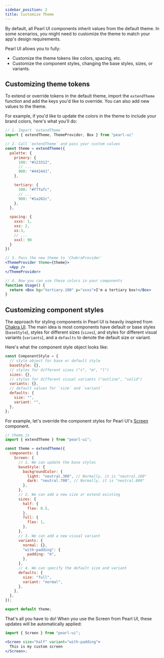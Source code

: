 ```yaml
---
sidebar_position: 2
title: Customize Theme
---
```


By default, all Pearl UI components inherit values from the default theme. In some scenarios, you might need to customize the theme to match your app's design requirements.

Pearl UI allows you to fully:

- Customize the theme tokens like colors, spacing, etc.
- Customize the component styles, changing the base styles, sizes, or variants.

## Customizing theme tokens

To extend or override tokens in the default theme, import the `extendTheme` function and add the keys you'd like to override. You can also add new values to the theme.

For example, if you'd like to update the colors in the theme to include your brand colors, here's what you'll do:

```jsx
// 1. Import `extendTheme`
import { extendTheme, ThemeProvider, Box } from "pearl-ui"

// 2. Call `extendTheme` and pass your custom values
const theme = extendTheme({
  palette: {
    primary: {
      100: "#123312",
      // ...
      900: "#442441",
    },

    tertiary: {
      100: "#f7fafc",
      // ...
      900: "#1a202c",
    },
  },

  spacing: {
    xxxs: 1,
    xxs: 2,
    xs:3,
    // ...
    xxxl: 98
  }
})

// 3. Pass the new theme to `ChakraProvider`
<ThemeProvider theme={theme}>
  <App />
</ThemeProvider>

// 4. Now you can use these colors in your components
function Usage() {
  return <Box bg="tertiary.100" p="xxxs">I'm a tertiary box!</Box>
}

```

## Customizing component styles

The approach for styling components in Pearl UI is heavily inspired from [Chakra UI](https://chakra-ui.com/docs/theming/customize-theme#customizing-component-styles). The main idea is most components have default or base styles (`baseStyle`), styles for different sizes (`sizes`), and styles for different visual variants (`variants`), and a `defaults` to denote the default size or variant.

Here's what the component style object looks like:

```js
const ComponentStyle = {
  // style object for base or default style
  baseStyle: {},
  // styles for different sizes ("s", "m", "l")
  sizes: {},
  // styles for different visual variants ("outline", "solid")
  variants: {},
  // default values for `size` and `variant`
  defaults: {
    size: "",
    variant: "",
  },
};
```

For example, let's override the component styles for Pearl UI's [Screen](../components/atoms/Screen) component.

```js
// theme.js
import { extendTheme } from "pearl-ui";

const theme = extendTheme({
  components: {
    Screen: {
      // 1. We can update the base styles
      baseStyle: {
        backgroundColor: {
          light: "neutral.300", // Normally, it is "neutral.100"
          dark: "neutral.700", // Normally, it is "neutral.800"
        },
      },
      // 2. We can add a new size or extend existing
      sizes: {
        half: {
          flex: 0.5,
        },
        full: {
          flex: 1,
        },
      },
      // 3. We can add a new visual variant
      variants: {
        normal: {},
        "with-padding": {
          padding: "m",
        },
      },
      // 4. We can specify the default size and variant
      defaults: {
        size: "full",
        variant: "normal",
      },
    },
  },
});

export default theme;
```

That's all you have to do! When you use the Screen from Pearl UI, these updates will be automatically applied:

```jsx
import { Screen } from "pearl-ui";

<Screen size="half" variant="with-padding">
  This is my custom screen
</Screen>;
```
